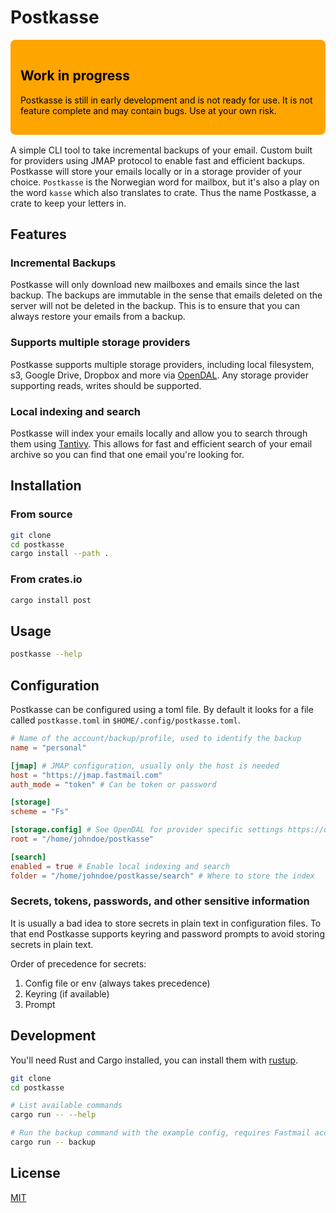# Postkasse

<!-- Insert nice HTML with warning about work in progress status -->

<div style="color: black; background-color: orange; padding: 1rem; border-radius: 0.5rem; margin-bottom: 1rem;">
    <h2>Work in progress</h2>
    <p>
        Postkasse is still in early development and is not ready for use.
        It is not feature complete and may contain bugs.
        Use at your own risk.
    </p>
</div>

A simple CLI tool to take incremental backups of your email.
Custom built for providers using JMAP protocol to enable fast and efficient backups.
Postkasse will store your emails locally or in a storage provider of your choice.
`Postkasse` is the Norwegian word for mailbox, but it's also a play on the word `kasse` which also translates to crate.
Thus the name Postkasse, a crate to keep your letters in.

## Features

### Incremental Backups

Postkasse will only download new mailboxes and emails since the last backup.
The backups are immutable in the sense that emails deleted on the server will not be deleted in the backup.
This is to ensure that you can always restore your emails from a backup.

### Supports multiple storage providers

Postkasse supports multiple storage providers, including local filesystem, s3, Google Drive, Dropbox and more via [OpenDAL](https://opendal.apache.org/).
Any storage provider supporting reads, writes should be supported.


### Local indexing and search

Postkasse will index your emails locally and allow you to search through them using [Tantivy](https://github.com/quickwit-oss/tantivy).
This allows for fast and efficient search of your email archive so you can find that one email you're looking for.


## Installation

### From source

```bash
git clone
cd postkasse
cargo install --path .
```

### From crates.io

```bash
cargo install post
```

## Usage


```bash
postkasse --help
```


## Configuration

Postkasse can be configured using a toml file.
By default it looks for a file called `postkasse.toml` in `$HOME/.config/postkasse.toml`.


```toml
# Name of the account/backup/profile, used to identify the backup
name = "personal"

[jmap] # JMAP configuration, usually only the host is needed
host = "https://jmap.fastmail.com"
auth_mode = "token" # Can be token or password

[storage]
scheme = "Fs"

[storage.config] # See OpenDAL for provider specific settings https://opendal.apache.org/
root = "/home/johndoe/postkasse"

[search]
enabled = true # Enable local indexing and search
folder = "/home/johndoe/postkasse/search" # Where to store the index
```

### Secrets, tokens, passwords, and other sensitive information

It is usually a bad idea to store secrets in plain text in configuration files.
To that end Postkasse supports keyring and password prompts to avoid storing secrets in plain text.

Order of precedence for secrets:

1. Config file or env (always takes precedence)
2. Keyring (if available)
3. Prompt


## Development

You'll need Rust and Cargo installed, you can install them with [rustup](https://rustup.rs/).

```bash
git clone
cd postkasse

# List available commands
cargo run -- --help

# Run the backup command with the example config, requires Fastmail account and token
cargo run -- backup
```

## License

[MIT](https://choosealicense.com/licenses/mit/)
